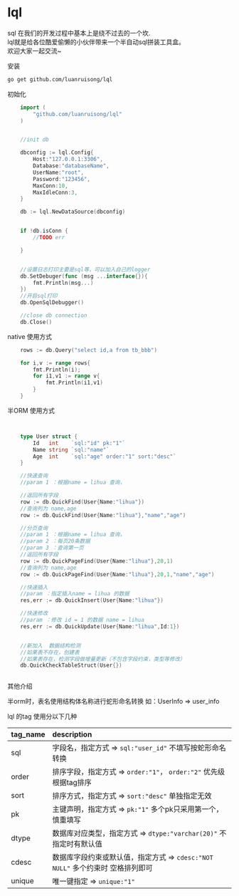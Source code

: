 # lql

sql 在我们的开发过程中基本上是绕不过去的一个坎.  
lql就是给各位酷爱偷懒的小伙伴带来一个半自动sql拼装工具盒。  
欢迎大家一起交流~  


安装
```sh
go get github.com/luanruisong/lql
```

初始化

```go
    import (
        "github.com/luanruisong/lql"
    )


    //init db

    dbconfig := lql.Config{
        Host:"127.0.0.1:3306",
        Database:"databaseName",
        UserName:"root",
        Password:"123456",
        MaxConn:10,
        MaxIdleConn:3,
    }

    db := lql.NewDataSource(dbconfig)


    if !db.isConn {
        //TODO err

    }


    //设置日志打印主要是sql等，可以加入自己的logger
    db.SetDebuger(func (msg ...interface{}){
        fmt.Println(msg...)
    })
    //开启sql打印
    db.OpenSqlDebugger()

    //close db connection
    db.Close()

```

native 使用方式

```go
    rows := db.Query("select id,a from tb_bbb")

    for i,v := range rows{
        fmt.Println(i);
        for i1,v1 := range v{
            fmt.Println(i1,v1)
        }
    }
```


半ORM 使用方式

```go


    type User struct {
        Id   int    `sql:"id" pk:"1"`
        Name string `sql:"name"`
        Age  int    `sql:"age" order:"1" sort:"desc"`
    }

    //快速查询
    //param 1 ：根据name = lihua 查询，

    //返回所有字段
    row := db.QuickFind(User{Name:"lihua"})
    //查询列为 name,age
    row := db.QuickFind(User{Name:"lihua"},"name","age")

    //分页查询
    //param 1 ：根据name = lihua 查询，
    //param 2 ：每页20条数据
    //param 3 ：查询第一页
    //返回所有字段
    row := db.QuickPageFind(User{Name:"lihua"},20,1)
    //查询列为 name,age
    row := db.QuickPageFind(User{Name:"lihua"},20,1,"name","age")

    //快速插入
    //param ：指定插入name = lihua 的数据
    res,err := db.QuickInsert(User{Name:"lihua"})

    //快速修改
    //param ：修改 id = 1 的数据 name = lihua
    res,err := db.QuickUpdate(User{Name:"lihua",Id:1})


    //新加入  数据结构检测
    //如果表不存在，创建表
    //如果表存在，检测字段做增量更新（不包含字段约束，类型等修改）
    db.QuickCheckTableStruct(User{})



```

其他介绍

半orm时，表名使用结构体名称进行蛇形命名转换
如：UserInfo => user_info

lql 的tag 使用分以下几种

tag_name | description
:- | :-
sql   | 字段名，指定方式 => `sql:"user_id"` 不填写按蛇形命名转换|
order | 排序字段，指定方式 => `order:"1"`， `order:"2"` 优先级根据tag排序 |
sort  | 排序方式，指定方式 => `sort:"desc"` 单独指定无效 |
pk    | 主键声明，指定方式 => `pk:"1"` 多个pk只采用第一个，慎重填写 |
dtype | 数据库对应类型，指定方式 => `dtype:"varchar(20)"` 不指定时有默认值 |
cdesc | 数据库字段约束或默认值，指定方式 => `cdesc:"NOT NULL"` 多个约束时 空格排列即可 |
unique | 唯一键指定 => `unique:"1"` |

